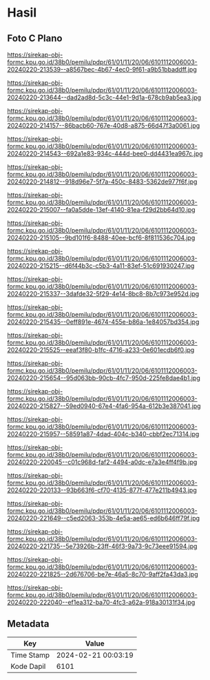 # Hasil

## Foto C Plano

https://sirekap-obj-formc.kpu.go.id/38b0/pemilu/pdpr/61/01/11/20/06/6101112006003-20240220-213539--a8567bec-4b67-4ec0-9f61-a9b51bbaddff.jpg

https://sirekap-obj-formc.kpu.go.id/38b0/pemilu/pdpr/61/01/11/20/06/6101112006003-20240220-213644--dad2ad8d-5c3c-44e1-9d1a-678cb9ab5ea3.jpg

https://sirekap-obj-formc.kpu.go.id/38b0/pemilu/pdpr/61/01/11/20/06/6101112006003-20240220-214157--86bacb60-767e-40d8-a875-66d47f3a0061.jpg

https://sirekap-obj-formc.kpu.go.id/38b0/pemilu/pdpr/61/01/11/20/06/6101112006003-20240220-214543--692a1e83-934c-444d-bee0-dd4431ea967c.jpg

https://sirekap-obj-formc.kpu.go.id/38b0/pemilu/pdpr/61/01/11/20/06/6101112006003-20240220-214812--918d96e7-5f7a-450c-8483-5362de977f6f.jpg

https://sirekap-obj-formc.kpu.go.id/38b0/pemilu/pdpr/61/01/11/20/06/6101112006003-20240220-215007--fa0a5dde-13ef-4140-81ea-f29d2bb64d10.jpg

https://sirekap-obj-formc.kpu.go.id/38b0/pemilu/pdpr/61/01/11/20/06/6101112006003-20240220-215105--9bd101f6-8488-40ee-bcf6-8f811536c704.jpg

https://sirekap-obj-formc.kpu.go.id/38b0/pemilu/pdpr/61/01/11/20/06/6101112006003-20240220-215215--d6f44b3c-c5b3-4a11-83ef-51c691930247.jpg

https://sirekap-obj-formc.kpu.go.id/38b0/pemilu/pdpr/61/01/11/20/06/6101112006003-20240220-215337--3dafde32-5f29-4e14-8bc8-8b7c973e952d.jpg

https://sirekap-obj-formc.kpu.go.id/38b0/pemilu/pdpr/61/01/11/20/06/6101112006003-20240220-215435--0eff891e-4674-455e-b86a-1e84057bd354.jpg

https://sirekap-obj-formc.kpu.go.id/38b0/pemilu/pdpr/61/01/11/20/06/6101112006003-20240220-215525--eeaf3f80-b1fc-4716-a233-0e601ecdb6f0.jpg

https://sirekap-obj-formc.kpu.go.id/38b0/pemilu/pdpr/61/01/11/20/06/6101112006003-20240220-215654--95d063bb-90cb-4fc7-950d-225fe8dae4b1.jpg

https://sirekap-obj-formc.kpu.go.id/38b0/pemilu/pdpr/61/01/11/20/06/6101112006003-20240220-215827--59ed0940-67e4-4fa6-954a-612b3e387041.jpg

https://sirekap-obj-formc.kpu.go.id/38b0/pemilu/pdpr/61/01/11/20/06/6101112006003-20240220-215957--58591a87-4dad-404c-b340-cbbf2ec71314.jpg

https://sirekap-obj-formc.kpu.go.id/38b0/pemilu/pdpr/61/01/11/20/06/6101112006003-20240220-220045--c01c968d-faf2-4494-a0dc-e7a3e4ff4f9b.jpg

https://sirekap-obj-formc.kpu.go.id/38b0/pemilu/pdpr/61/01/11/20/06/6101112006003-20240220-220133--93b663f6-cf70-4135-877f-477e211b4943.jpg

https://sirekap-obj-formc.kpu.go.id/38b0/pemilu/pdpr/61/01/11/20/06/6101112006003-20240220-221649--c5ed2063-353b-4e5a-ae65-ed6b646ff79f.jpg

https://sirekap-obj-formc.kpu.go.id/38b0/pemilu/pdpr/61/01/11/20/06/6101112006003-20240220-221735--5e73926b-23ff-46f3-9a73-9c73eee91594.jpg

https://sirekap-obj-formc.kpu.go.id/38b0/pemilu/pdpr/61/01/11/20/06/6101112006003-20240220-221825--2d676706-be7e-46a5-8c70-9aff2fa43da3.jpg

https://sirekap-obj-formc.kpu.go.id/38b0/pemilu/pdpr/61/01/11/20/06/6101112006003-20240220-222040--ef1ea312-ba70-4fc3-a62a-918a30131f34.jpg


## Metadata

| Key        | Value               |
| ---------- | ------------------- |
| Time Stamp | 2024-02-21 00:03:19 |
| Kode Dapil | 6101                |



